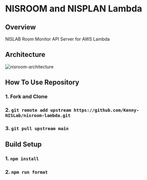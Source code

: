 # NISROOM and NISPLAN Lambda

## Overview

NISLAB Room Monitor API Server for AWS Lambda

## Architecture

![nisroom-architecture](https://user-images.githubusercontent.com/49851726/116494988-07617b80-a8dd-11eb-9c49-bb7cda1e2eb3.png)

## How To Use Repository

### 1. Fork and Clone

### 2. `git remote add upstream https://github.com/Kenny-NISLab/nisroom-lambda.git`

### 3. `git pull upstream main`

## Build Setup

### 1. `npm install`

### 2. `npm run format`
